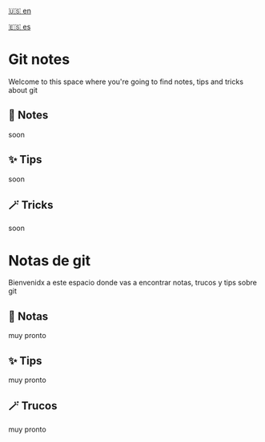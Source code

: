[🇺🇸 en](#git-notes)

[🇪🇸 es](#notas-de-git)

# Git notes

Welcome to this space where you're going to find notes, tips and tricks about git

## 📝 Notes
soon

## ✨ Tips
soon

## 🪄 Tricks
soon 


# Notas de git

Bienvenidx a este espacio donde vas a encontrar notas, trucos y tips sobre git

## 📝 Notas
muy pronto

## ✨ Tips
muy pronto

## 🪄 Trucos
muy pronto 